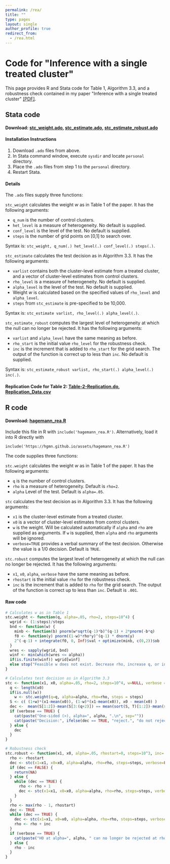 ```yaml
---
permalink: /rea/
title: ""
type: pages
layout: single
author_profile: true
redirect_from:
  - /rea.html
---
```


# Code for "Inference with a single treated cluster"
This page provides R and Stata code for Table 1, Algorithm 3.3, and a robustness check contained in my paper "Inference with a single treated cluster" [[PDF]](/assets/hagemann_rea.pdf).

## Stata code

#### Download: [stc_weight.ado](/assets/stc_weight.ado), [stc_estimate.ado](/assets/stc_estimate.ado), [stc_estimate_robust.ado](/assets/stc_estimate_robust.ado)

#### Installation Instructions

1. Download `.ado` files from above.
2. In Stata command window, execute `sysdir` and locate `personal` directory.
3. Place the `.ado` files from step 1 to the `personal` directory.
4. Restart Stata.

#### Details

The `.ado` files supply three functions:

`stc_weight` calculates the weight *w* as in Table 1 of the paper. It has the following arguments:
  * `q_num` is the number of control clusters.
  * `het_level` is a measure of heterogeneity. No default is supplied.
  * `conf_level` is the level of the test. No default is supplied.
  * `steps` is the number of grid points on [0,1] to search over.

Syntax is: `stc_weight, q_num(.) het_level(.) conf_level(.) steps(.)`.

`stc_estimate` calculates the test decision as in Algorithm 3.3. It has the following arguments:
  * `varlist` contains both the cluster-level estimate from a treated cluster, and a vector of cluster-level estimates from control clusters.
  * `rho_level` is a measure of heterogeneity. No default is supplied.
  * `alpha_level` is the level of the test. No default is supplied.
  * Weight *w* is calculated based on the specified values of `rho_level` and `alpha_level`.
  * `steps` from `stc_estimate` is pre-specified to be 10,000.

Syntax is: `stc_estimate varlist, rho_level(.) alpha_level(.)`.

`stc_estimate_robust` computes the largest level of heterogeneity at which the null can no longer be rejected. It has the following arguments:
  * `varlist` and `alpha_level` have the same meaning as before.
  * `rho_start` is the initial value `rho_level` for the robustness check.
  * `inc` is the increment that is added to `rho_start` for the grid search. The output of the function is correct up to less than `inc`. No default is supplied.

Syntax is: `stc_estimate_robust varlist, rho_start(.) alpha_level(.) inc(.)`.


#### Replication Code for Table 2: [Table-2-Replication.do](/assets/Table_2_Replication.do), [Replication_Data.csv](/assets/all_results.csv)

## R code

#### Download: [hagemann_rea.R](/assets/hagemann_rea.R)

Include this file in R with `include('hagemann_rea.R')`. Alternatively, load it into R directly with  

`include('https://hgmn.github.io/assets/hagemann_rea.R')`  

The code supplies three functions:

`stc.weight` calculates the weight *w* as in Table 1 of the paper. It has the following arguments:
  * `q` is the number of control clusters.
  * `rho` is a measure of heterogeneity. Default is `rho=2`.
  * `alpha` Level of the test. Default is `alpha=.05`.

`stc` calculates the test decision as in Algorithm 3.3. It has the following arguments:
  * `x1` is the cluster-level estimate from a treated cluster.
  * `x0` is a vector of cluster-level estimates from control clusters.
  * `w` is the weight. Will be calculated automatically if `alpha` and `rho` are supplied as arguments. If `w` is supplied, then `alpha` and `rho` arguments will be ignored.
  * `verbose=TRUE` provides a verbal summary of the test decision. Otherwise the value is a 1/0 decision. Default is `TRUE`.

`stc.robust` computes the largest level of heterogeneity at which the null can no longer be rejected. It has the following arguments:
  * `x1`, `x0`, `alpha`, `verbose` have the same meaning as before.
  * `rhostart` is the initial value `rho` for the robustness check.
  * `inc` is the increment that is added to `rho` for the grid search. The output of the function is correct up to less than `inc`. Default is `.001`.

#### Raw code

```R
# Calculates w as in Table 1
stc.weight <- function(q, alpha=.05, rho=2, steps=10^4) {
  wgrid <- (1:steps)/steps
  bnd <- function(w) {
    minb <- function(b) pnorm(w*sqrt(q-1)*b)^(q-1) + 2*pnorm(-b*q)
    f0 <- function(y) pnorm((1-w)*rho*y)^(q-1) * dnorm(y)
    2^(-q-1) + integrate(f0, 0, Inf)$val + optimize(minb, c(0,2))$ob
  }
  wres <- sapply(wgrid, bnd)
  winf <- min(which(wres <= alpha))
  if(is.finite(winf)) wgrid[winf]
  else stop("Feasible w does not exist. Decrease rho, increase q, or increase alpha.")
}

# Calculates test decision as in Algorithm 3.3
stc <- function(x1, x0, alpha=.05, rho=2, steps=10^4, w=NULL, verbose = TRUE) {
  q <- length(x0)
  if(is.null(w))
    w <- stc.weight(q=q, alpha=alpha, rho=rho, steps = steps)
  S <- c( (1+w)*(x1-mean(x0)), (1-w)*(x1-mean(x0)), x0 - mean(x0) )
  dec <-  mean(S[1:2])-mean(S[3:(q+2)]) == mean(sort(S, T)[1:2])-mean(sort(S, T)[3:(q+2)])
  if (verbose == TRUE) {
  	cat(paste("One-sided (>), alpha=", alpha, ".\n", sep=""))
  	cat(paste("Decision:", ifelse(dec == TRUE, "reject.", "do not reject.")))
  } else {
  	dec
  }
}

# Robustness check
stc.robust <- function(x1, x0, alpha=.05, rhostart=0, steps=10^3, inc=.001, verbose=TRUE) {
  rho <- rhostart
  dec <- stc(x1=x1, x0=x0, alpha=alpha, rho=rho, steps=steps, verbose=FALSE)
  if (dec == FALSE) {
  	return(NA)
  } else {
    while (dec == TRUE) {
      rho <- rho + 1
      dec <- stc(x1=x1, x0=x0, alpha=alpha, rho=rho, steps=steps, verbose=FALSE)
    }
  }
  rho <- max(rho - 1, rhostart)
  dec <- TRUE
  while (dec == TRUE) {
    dec <- stc(x1=x1, x0=x0, alpha=alpha, rho=rho, steps=steps, verbose=FALSE)
    rho <- rho + inc
  }
  if (verbose == TRUE) {
    cat(paste("H0 at alpha=", alpha, " can no longer be rejected at rho=", rho - inc, ".", sep=""))
  } else {
    rho - inc
  }
}
```
